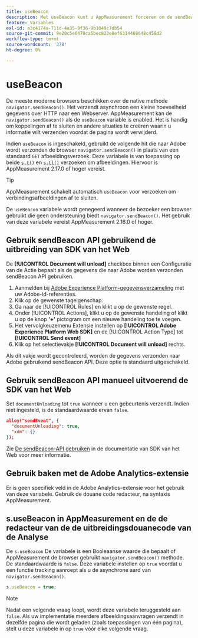 ```yaml
---
title: useBeacon
description: Met useBeacon kunt u AppMeasurement forceren om de sendBeacon-API voor browsers te gebruiken
feature: Variables
exl-id: a3c4174a-711d-4a35-9f36-9b1049c7db54
source-git-commit: 9e20c5e6470ca5bec823e8ef6314468648c458d2
workflow-type: tm+mt
source-wordcount: '378'
ht-degree: 0%

---
```


# useBeacon

De meeste moderne browsers beschikken over de native methode `navigator.sendBeacon()`. Het verzendt asynchroon een kleine hoeveelheid gegevens over HTTP naar een Webserver. AppMeasurement kan de `navigator.sendBeacon()` als de `useBeacon` variable is enabled. Het is handig om koppelingen af te sluiten en andere situaties te creëren waarin u informatie wilt verzenden voordat de pagina wordt verwijderd.

Indien `useBeacon` is ingeschakeld, gebruikt de volgende hit die naar Adobe wordt verzonden de browser `navigator.sendBeacon()` in plaats van een standaard `GET` afbeeldingsverzoek. Deze variabele is van toepassing op beide [`s.t()`](../functions/t-method.md) en [`s.tl()`](../functions/tl-method.md) verzoeken om afbeeldingen. Hiervoor is AppMeasurement 2.17.0 of hoger vereist.

>[!TIP]
>
>AppMeasurement schakelt automatisch `useBeacon` voor verzoeken om verbindingsafbeeldingen af te sluiten.

De `useBeacon` variabele wordt genegeerd wanneer de bezoeker een browser gebruikt die geen ondersteuning biedt `navigator.sendBeacon()`. Het gebruik van deze variabele vereist AppMeasurement 2.16.0 of hoger.

## Gebruik sendBeacon API gebruikend de uitbreiding van SDK van het Web

De **[!UICONTROL Document will unload]** checkbox binnen een Configuratie van de Actie bepaalt als de gegevens die naar Adobe worden verzonden sendBeacon API gebruiken.

1. Aanmelden bij [Adobe Experience Platform-gegevensverzameling](https://experience.adobe.com/data-collection) met uw Adobe-id-referenties.
1. Klik op de gewenste tageigenschap.
1. Ga naar de [!UICONTROL Rules] en klikt u op de gewenste regel.
1. Onder [!UICONTROL Actions], klikt u op de gewenste handeling of klikt u op de knop **&#39;+&#39;** pictogram om een nieuwe handeling toe te voegen.
1. Het vervolgkeuzemenu Extensie instellen op **[!UICONTROL Adobe Experience Platform Web SDK]** en de [!UICONTROL Action Type] tot **[!UICONTROL Send event]**
1. Klik op het selectievakje **[!UICONTROL Document will unload]** rechts.

Als dit vakje wordt gecontroleerd, worden de gegevens verzonden naar Adobe gebruikend sendBeacon API. Deze optie is standaard uitgeschakeld.

## Gebruik sendBeacon API manueel uitvoerend de SDK van het Web

Set `documentUnloading` tot `true` wanneer u een gebeurtenis verzendt. Indien niet ingesteld, is de standaardwaarde ervan `false`.

```json
alloy("sendEvent", {
  "documentUnloading": true,
  "xdm": {}
});
```

Zie [De sendBeacon-API gebruiken](https://experienceleague.adobe.com/docs/experience-platform/edge/fundamentals/tracking-events.html#using-the-sendbeacon-api) in de documentatie van SDK van het Web voor meer informatie.

## Gebruik baken met de Adobe Analytics-extensie

Er is geen specifiek veld in de Adobe Analytics-extensie voor het gebruik van deze variabele. Gebruik de douane code redacteur, na syntaxis AppMeasurement.

## s.useBeacon in AppMeasurement en de de redacteur van de de uitbreidingsdouanecode van de Analyse

De `s.useBeacon` De variabele is een Booleaanse waarde die bepaalt of AppMeasurement de browser gebruikt `navigator.sendBeacon()` methode. De standaardwaarde is `false`. Deze variabele instellen op `true` voordat u een functie tracking aanroept als u de asynchrone aard van `navigator.sendBeacon()`.

```js
s.useBeacon = true;
```

>[!NOTE]
>
>Nadat een volgende vraag loopt, wordt deze variabele teruggesteld aan `false`. Als uw implementatie meerdere afbeeldingsaanvragen verzendt in dezelfde pagina die wordt geladen (zoals toepassingen van één pagina), stelt u deze variabele in op `true` vóór elke volgende vraag.

